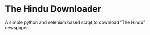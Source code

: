 # The Hindu Downloader
A simple python and selenium based script to download "The Hindu" newspaper.
